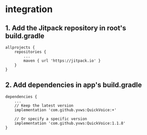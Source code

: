 # integration
## 1. Add the Jitpack repository in root's build.gradle
```
allprojects {
    repositories {
        ...
        maven { url 'https://jitpack.io' }
    }
}
```

## 2. Add dependencies in app's build.gradle
```
dependencies {
    ...
    // Keep the latest version
    implementation 'com.github.yvws:QuickVoice:+'
    
    // Or specify a specific version
    implementation 'com.github.yvws:QuickVoice:1.1.8'
}
```
